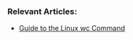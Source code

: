 ### Relevant Articles:

- [Guide to the Linux wc Command](https://www.baeldung.com/linux/wc-command)
